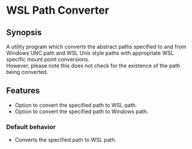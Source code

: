# WSL Path Converter
## Synopsis
A utility program which converts the abstract paths specified to and from Windows UNC path and WSL Unix style paths with appropriate WSL specific mount point conversions.  
However, please note this does not check for the existence of the path being converted.

## Features
- Option to convert the specified path to WSL path.
- Option to convert the specified path to Windows path.

### Default behavior
- Converts the specified path to WSL path.